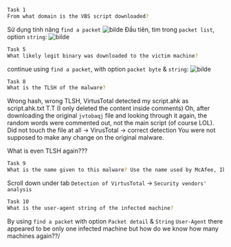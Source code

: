 ```bash
Task 1
From what domain is the VBS script downloaded?
```
Sử dụng tính năng  `find a packet` ![bilde](https://github.com/user-attachments/assets/70dff075-1b76-4ba5-8509-49e03c06617b)
Đầu tiên, tìm trong `packet list`, option `string`:
![bilde](https://github.com/user-attachments/assets/f5604590-2dee-4e79-9021-06703e9419e2)

```bash
Task 5
What likely legit binary was downloaded to the victim machine?
```
continue using `find a packet`, with option `packet byte` & `string`:
![bilde](https://github.com/user-attachments/assets/66e9c0ee-640b-406a-a0cd-5f794febf096)

```bash
Task 8
What is the TLSH of the malware?
```
Wrong hash, wrong TLSH, VirtusTotal detected my script.ahk as script.ahk.txt T.T (I only deleted the content inside comments)
Oh, after downloading the original `jvtobaqj` file and looking through it again, the random words were commented out, not the main script (of course LOL). Did not touch the file at all -> VirusTotal -> correct detection
You were not supposed to make any change on the original malware.

What is even TLSH again???

```bash
Task 9
What is the name given to this malware? Use the name used by McAfee, Ikarus, and alejandro.sanchez.
```
Scroll down under tab `Detection of VirtusTotal` -> `Security vendors' analysis`

```bash
Task 10
What is the user-agent string of the infected machine?
```
By using `find a packet` with option `Packet detail` & `String` `User-Agent` there appeared to be only one infected machine but how do we know how many machines again??/
